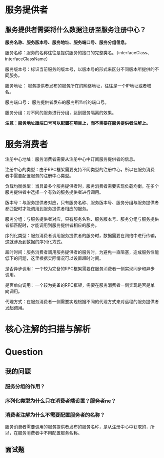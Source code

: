# 服务提供者

## 服务提供者需要将什么数据注册至服务注册中心？

**服务名称、服务版本号、服务地址、服务端口号、服务分组信息。**

服务名称：服务的名称往往是提供服务的接口的完整类名。（interfaceClass、interfaceClassName）

服务版本号：标识当前服务的版本号，以版本号的形式来区分不同版本所提供的不同服务。

服务地址： 服务提供者发布的服务所在的网络地址，往往是一个IP地址或者域名。

服务端口号： 服务提供者发布的服务所监听的端口号。

服务分组：对不同的服务进行分组，达到服务隔离的效果。

**注意：服务地址跟端口号可以配置在项目上，而不需要在服务提供者注解上。**

# 服务消费者

注册中心地址：服务消费者需要从注册中心中订阅服务提供者的信息。

注册中心的类型：由于RPC框架需要支持不同类型的注册中心，所以在服务消费者中需要配置服务的注册中心类型。

负载均衡类型：当具备多个服务提供者时，服务消费者需要实现负载均衡，在多个服务提供者中选择一个有效的服务提供者进行调用。

版本号：与服务提供者对应，只有服务名称、服务版本号、服务分组与服务提供者都匹配时才能调用到服务提供者相应的服务。

服务分组：与服务提供者对应，只有服务名称、服务版本号、服务分组与服务提供者都匹配时，才能调用到服务提供者相应的服务。

序列化类型：服务消费者调用服务提供者的服务时，数据需要在网络中进行传输，这就涉及到数据的序列化方式。

超时时间：服务消费者调用服务提供者的服务时，为避免一直阻塞，造成服务性能低下的问题，这里根据实际情况可以设置超时时间。

是否异步调用：一个较为完备的RPC框架需要在服务消费者一侧实现同步和异步调用。

是否单向调用：一个较为完备的RPC框架，需要在服务消费者一侧实现是否是单向调用。

代理方式：在服务消费者一侧需要实现根据不同的代理方式来对远程的服务提供者发起调用。

# 核心注解的扫描与解析



# Question

## 我的问题

### 服务分组的作用？

### 序列化类型为什么只在消费者端设置？服务者ne？

### 消费者注解为什么不需要配置服务者的名称？

服务消费者需要调用的服务提供者发布的服务名称，是从注册中心中获取的，所以，在服务消费者中不用配置服务名称。



## 面试题
